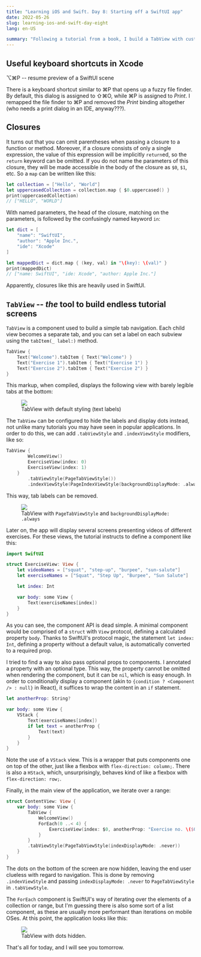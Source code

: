 ```yaml
---
title: "Learning iOS and Swift. Day 8: Starting off a SwiftUI app"
date: 2022-05-26
slug: learning-ios-and-swift-day-eight
lang: en-US

summary: "Following a tutorial from a book, I build a TabView with custom components and several predefined views and components from the SwiftUI framework."
---
```


## Useful keyboard shortcuts in Xcode

&#x2325;&#x2318;P -- resume preview of a SwiftUI scene

There is a keyboard shortcut similar to &#x2318;P that opens up a fuzzy file finder.
By default, this dialog is assigned to &#x21e7;&#x2318;O, while &#x2318;P is assigned to _Print_.
I remapped the file finder to &#x2318;P and removed the _Print_ binding altogether (who needs a print dialog in an IDE, anyway???).

## Closures

It turns out that you can omit parentheses when passing a closure to a function or method.
Moreover, if a closure consists of only a single expression, the value of this expression will be implicitly `return`ed, so the `return` keyword can be omitted.
If you do not name the parameters of this closure, they will be made accessible in the body of the closure as `$0`, `$1`, etc.
So a `map` can be written like this:

```swift
let collection = ["Hello", "World"]
let uppercasedCollection = collection.map { $0.uppercased() }
print(uppercasedCollection)
// ["HELLO", "WORLD"]
```

With named parameters, the head of the closure, matching on the parameters, is followed by the confusingly named keyword `in`:

```swift
let dict = [
    "name": "SwiftUI",
    "author": "Apple Inc.",
    "ide": "Xcode"
]

let mappedDict = dict.map { (key, val) in "\(key): \(val)" }
print(mappedDict)
// ["name: SwiftUI", "ide: Xcode", "author: Apple Inc."]
```

Apparently, closures like this are heavily used in SwiftUI.

## `TabView` -- _the_ tool to build endless tutorial screens

`TabView` is a component used to build a simple tab navigation.
Each child view becomes a separate tab, and you can set a label on each subview using the `tabItem(_ label:)` method.

```swift
TabView {
    Text("Welcome").tabItem { Text("Welcome") }
    Text("Exercise 1").tabItem { Text("Exercise 1") }
    Text("Exercise 2").tabItem { Text("Exercise 2") }
}
```

This markup, when compiled, displays the following view with barely legible tabs at the bottom:

<figure class="bordered-figure">
<img src="/images/ios-8/tabview-with-labels.webp" />
<figcaption>TabView with default styling (text labels)</figcaption>
</figure>

The `TabView` can be configured to hide the labels and display dots instead, not unlike many tutorials you may have seen in popular applications. In order to do this, we can add `.tabViewStyle` and `.indexViewStyle` modifiers, like so:

```swift
TabView {
        WelcomeView()
        ExerciseView(index: 0)
        ExerciseView(index: 1)
    }
        .tabViewStyle(PageTabViewStyle())
        .indexViewStyle(PageIndexViewStyle(backgroundDisplayMode: .always))
```

This way, tab labels can be removed.

<figure class="bordered-figure">
<img src="/images/ios-8/tabview-with-dots.webp" />
<figcaption>TabView with <code>PageTabViewStyle</code> and <code>backgroundDisplayMode: .always</code></figcaption>
</figure>

Later on, the app will display several screens presenting videos of different exercises.
For these views, the tutorial instructs to define a component like this:

```swift
import SwiftUI

struct ExerciseView: View {
    let videoNames = ["squat", "step-up", "burpee", "sun-salute"]
    let exerciseNames = ["Squat", "Step Up", "Burpee", "Sun Salute"]

    let index: Int

    var body: some View {
        Text(exerciseNames[index])
    }
}
```

As you can see, the component API is dead simple. A minimal component would be comprised of a `struct` with `View` protocol, defining a calculated property `body`.
Thanks to SwiftUI's protocol magic, the statement `let index: Int`, defining a property without a default value, is automatically converted to a required prop.

I tried to find a way to also pass optional props to components.
I annotated a property with an optional type.
This way, the property cannot be omitted when rendering the component, but it can be `nil`, which is easy enough.
In order to conditionally display a component (akin to `{condition ? <Component /> : null}` in React), it suffices to wrap the content in an `if` statement.

```swift
let anotherProp: String?

var body: some View {
    VStack {
        Text(exerciseNames[index])
        if let text = anotherProp {
            Text(text)
        }
    }
}
```

Note the use of a `VStack` view. This is a wrapper that puts components one on top of the other, just like a flexbox with `flex-direction: column;`.
There is also a `HStack`, which, unsurprisingly, behaves kind of like a flexbox with `flex-direction: row;`.

Finally, in the main view of the application, we iterate over a range:

```swift
struct ContentView: View {
    var body: some View {
        TabView {
            WelcomeView()
            ForEach(0 ..< 4) {
                ExerciseView(index: $0, anotherProp: "Exercise no. \($0 + 1)")
            }
        }
        .tabViewStyle(PageTabViewStyle(indexDisplayMode: .never))
    }
}
```

The dots on the bottom of the screen are now hidden, leaving the end user clueless with regard to navigation.
This is done by removing `.indexViewStyle` and passing `indexDisplayMode: .never` to `PageTabViewStyle` in `.tabViewStyle`.

The `ForEach` component is SwiftUI's way of iterating over the elements of a collection or range, but I'm guessing there is also some sort of a list component, as these are usually more performant than iterations on mobile OSes.
At this point, the application looks like this:

<figure class="bordered-figure">
<img src="/images/ios-8/final-view.webp" />
<figcaption>TabView with dots hidden.</figcaption>
</figure>

That's all for today, and I will see you tomorrow.

